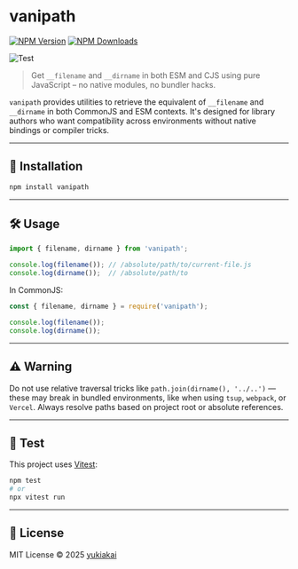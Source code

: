 # vanipath

[![NPM Version][npm-version-image]][npm-url]
[![NPM Downloads][npm-downloads-image]][npm-downloads-url]

![Test](https://github.com/yukiakai212/vanipath/actions/workflows/build.yml/badge.svg)

> Get `__filename` and `__dirname` in both ESM and CJS using pure JavaScript – no native modules, no bundler hacks.

`vanipath` provides utilities to retrieve the equivalent of `__filename` and `__dirname` in both CommonJS and ESM contexts. It's designed for library authors who want compatibility across environments without native bindings or compiler tricks.

---

## 🚀 Installation

```bash
npm install vanipath
```

---


## 🛠 Usage

```js
import { filename, dirname } from 'vanipath';

console.log(filename()); // /absolute/path/to/current-file.js
console.log(dirname());  // /absolute/path/to
```

In CommonJS:

```js
const { filename, dirname } = require('vanipath');

console.log(filename());
console.log(dirname());
```

---

## ⚠️ Warning

Do not use relative traversal tricks like `path.join(dirname(), '../..')` — these may break in bundled environments, like when using `tsup`, `webpack`, or `Vercel`. Always resolve paths based on project root or absolute references.

---

## 🧪 Test

This project uses [Vitest](https://vitest.dev/):

```bash
npm test
# or
npx vitest run
```

---

## 📄 License

MIT License © 2025 [yukiakai](https://github.com/yukiakai212)



[npm-downloads-image]: https://badgen.net/npm/dm/vanipath
[npm-downloads-url]: https://www.npmjs.com/package/vanipath
[npm-url]: https://www.npmjs.com/package/vanipath
[npm-version-image]: https://badgen.net/npm/v/vanipath

